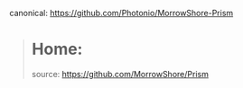 canonical: https://github.com/Photonio/MorrowShore-Prism

># Home:
>source: https://github.com/MorrowShore/Prism
